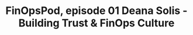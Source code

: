 ---
title: FinOpsPod, episode 01 Deana Solis - Building Trust & FinOps Culture
description: FinOps Pod launches for the first time with guest is Deana Solis, Sr. FinOps Engineer at Smarsh. Deana has been an active practitioner member of the FinOps Foundation since early 2020 and has been an active contributor to working groups in the foundation. During the interview, Deana goes over the importance of community, diversity and how to build trust when implementing a FinOps culture.
date-added: Apr 2022
type: Podcast
source: Foundation Contribution
label: 
cloud-provider: 
  - Multi-Cloud
framework-capabilities:
  - FinOps Education & Enablement
  - Establishing FinOps Culture
link: https://finopspod.captivate.fm/episode/deana-solis-building-trust-finops-culture
permalink: /resources/not-here/
weight: 20
listing: true
---